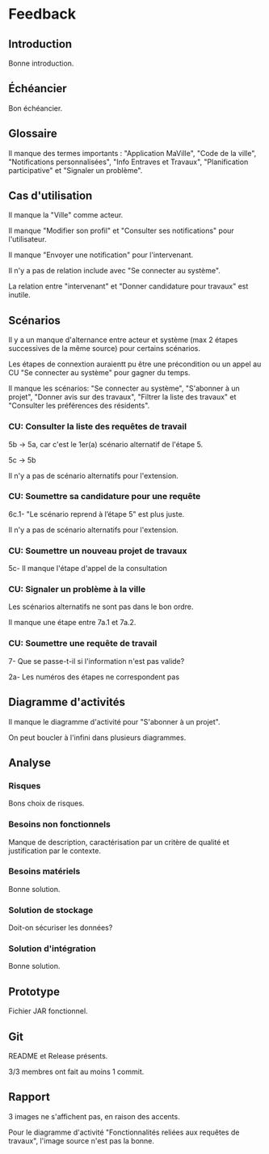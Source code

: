# Feedback

## Introduction

Bonne introduction.

## Échéancier

Bon échéancier.

## Glossaire 

Il manque des termes importants : "Application MaVille", "Code de la ville", "Notifications personnalisées", "Info Entraves et Travaux", "Planification participative" et "Signaler un problème".

## Cas d'utilisation

Il manque la "Ville" comme acteur. 

Il manque "Modifier son profil" et "Consulter ses notifications" pour l'utilisateur.

Il manque "Envoyer une notification" pour l'intervenant.

Il n'y a pas de relation include avec "Se connecter au système".

La relation entre "intervenant" et "Donner candidature pour travaux" est inutile.

## Scénarios

Il y a un manque d'alternance entre acteur et système (max 2 étapes successives de la même source) pour certains scénarios.

Les étapes de connextion auraientt pu être une précondition ou un appel au CU "Se connecter au système" pour gagner du temps.

Il manque les scénarios: "Se connecter au système", "S'abonner à un projet", "Donner avis sur des travaux", "Filtrer la liste des travaux" et "Consulter les préférences des résidents".

### CU: Consulter la liste des requêtes de travail

5b -> 5a, car c'est le 1er(a) scénario alternatif de l'étape 5.

5c -> 5b

Il n'y a pas de scénario alternatifs pour l'extension.

### CU: Soumettre sa candidature pour une requête

6c.1- "Le scénario reprend à l’étape 5" est plus juste.

Il n'y a pas de scénario alternatifs pour l'extension.

### CU: Soumettre un nouveau projet de travaux

5c- Il manque l'étape d'appel de la consultation

### CU: Signaler un problème à la ville

Les scénarios alternatifs ne sont pas dans le bon ordre.

Il manque une étape entre 7a.1 et 7a.2.

### CU: Soumettre une requête de travail

7- Que se passe-t-il si l'information n'est pas valide?

2a- Les numéros des étapes ne correspondent pas

## Diagramme d'activités

Il manque le diagramme d'activité pour "S'abonner à un projet".

On peut boucler à l'infini dans plusieurs diagrammes.

## Analyse

### Risques

Bons choix de risques.

### Besoins non fonctionnels

Manque de description, caractérisation par un critère de qualité et justification par le contexte.

### Besoins matériels

Bonne solution.

### Solution de stockage

Doit-on sécuriser les données?

### Solution d'intégration

Bonne solution.

## Prototype

Fichier JAR fonctionnel.

## Git 

README et Release présents.

3/3 membres ont fait au moins 1 commit.

## Rapport 

3 images ne s'affichent pas, en raison des accents.

Pour le diagramme d'activité "Fonctionnalités reliées aux requêtes de travaux", l'image source n'est pas la bonne.